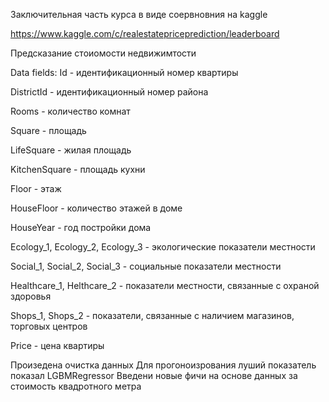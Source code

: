 Заключительная часть курса в виде соервновния на kaggle

https://www.kaggle.com/c/realestatepriceprediction/leaderboard

Предсказание стоиомости недвижимтости

Data fields:
Id - идентификационный номер квартиры

DistrictId - идентификационный номер района

Rooms - количество комнат

Square - площадь

LifeSquare - жилая площадь

KitchenSquare - площадь кухни

Floor - этаж

HouseFloor - количество этажей в доме

HouseYear - год постройки дома

Ecology_1, Ecology_2, Ecology_3 - экологические показатели местности

Social_1, Social_2, Social_3 - социальные показатели местности

Healthcare_1, Helthcare_2 - показатели местности, связанные с охраной здоровья

Shops_1, Shops_2 - показатели, связанные с наличием магазинов, торговых центров

Price - цена квартиры

Произедена очистка данных
Для прогоноизрования луший показатель показал  LGBMRegressor
Введени новые фичи на основе данных за стоимость квадротного метра

